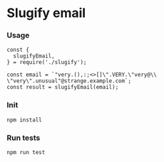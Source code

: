 # Slugify email

### Usage

```
const {
  slugifyEmail,
} = require('./slugify');

const email = `"very.(),:;<>[]\".VERY.\"very@\\ \"very\".unusual"@strange.example.com`;
const result = slugifyEmail(email);
```

### Init

```
npm install
```

### Run tests

```
npm run test
```